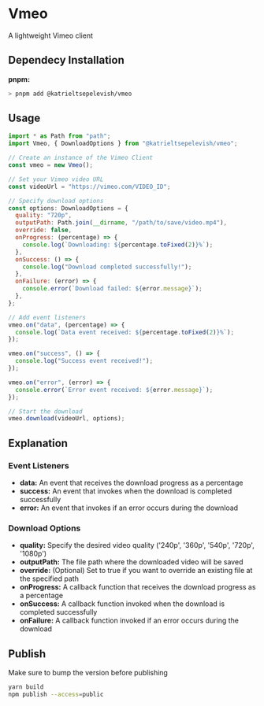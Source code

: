 # Vmeo

A lightweight Vimeo client

## Dependecy Installation

**pnpm:**

```bash
> pnpm add @katrieltsepelevish/vmeo
```

## Usage

```js
import * as Path from "path";
import Vmeo, { DownloadOptions } from "@katrieltsepelevish/vmeo";

// Create an instance of the Vimeo Client
const vmeo = new Vmeo();

// Set your Vimeo video URL
const videoUrl = "https://vimeo.com/VIDEO_ID";

// Specify download options
const options: DownloadOptions = {
  quality: "720p",
  outputPath: Path.join(__dirname, "/path/to/save/video.mp4"),
  override: false,
  onProgress: (percentage) => {
    console.log(`Downloading: ${percentage.toFixed(2)}%`);
  },
  onSuccess: () => {
    console.log("Download completed successfully!");
  },
  onFailure: (error) => {
    console.error(`Download failed: ${error.message}`);
  },
};

// Add event listeners
vmeo.on("data", (percentage) => {
  console.log(`Data event received: ${percentage.toFixed(2)}%`);
});

vmeo.on("success", () => {
  console.log("Success event received!");
});

vmeo.on("error", (error) => {
  console.error(`Error event received: ${error.message}`);
});

// Start the download
vmeo.download(videoUrl, options);
```

## Explanation

### Event Listeners

- **data:** An event that receives the download progress as a percentage
- **success:** An event that invokes when the download is completed successfully
- **error:** An event that invokes if an error occurs during the download

### Download Options

- **quality:** Specify the desired video quality ('240p', '360p', '540p', '720p', '1080p')
- **outputPath:** The file path where the downloaded video will be saved
- **override:** (Optional) Set to true if you want to override an existing file at the specified path
- **onProgress:** A callback function that receives the download progress as a percentage
- **onSuccess:** A callback function invoked when the download is completed successfully
- **onFailure:** A callback function invoked if an error occurs during the download

## Publish

Make sure to bump the version before publishing

```bash
yarn build
npm publish --access=public
```
